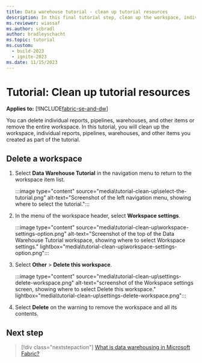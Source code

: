 ```yaml
---
title: Data warehouse tutorial - clean up tutorial resources
description: In this final tutorial step, clean up the workspace, individual reports, pipelines, warehouses, and other items you created as part of the tutorial.
ms.reviewer: wiassaf
ms.author: scbradl
author: bradleyschacht
ms.topic: tutorial
ms.custom:
  - build-2023
  - ignite-2023
ms.date: 11/15/2023
---
```


# Tutorial: Clean up tutorial resources

**Applies to:** [!INCLUDE[fabric-se-and-dw](includes/applies-to-version/fabric-se-and-dw.md)]

You can delete individual reports, pipelines, warehouses, and other items or remove the entire workspace. In this tutorial, you will clean up the workspace, individual reports, pipelines, warehouses, and other items you created as part of the tutorial.

## Delete a workspace

1. Select **Data Warehouse Tutorial** in the navigation menu to return to the workspace item list.

   :::image type="content" source="media\tutorial-clean-up\select-the-tutorial.png" alt-text="Screenshot of the left navigation menu, showing where to select the tutorial.":::

1. In the menu of the workspace header, select **Workspace settings**.

   :::image type="content" source="media\tutorial-clean-up\workspace-settings-option.png" alt-text="Screenshot of the top of the Data Warehouse Tutorial workspace, showing where to select Workspace settings." lightbox="media\tutorial-clean-up\workspace-settings-option.png":::

1. Select **Other** > **Delete this workspace**.

   :::image type="content" source="media\tutorial-clean-up\settings-delete-workspace.png" alt-text="screenshot of the Workspace settings screen, showing where to select Delete this workspace." lightbox="media\tutorial-clean-up\settings-delete-workspace.png":::

1. Select **Delete** on the warning to remove the workspace and all its contents.

## Next step

> [!div class="nextstepaction"]
> [What is data warehousing in Microsoft Fabric?](data-warehousing.md)

